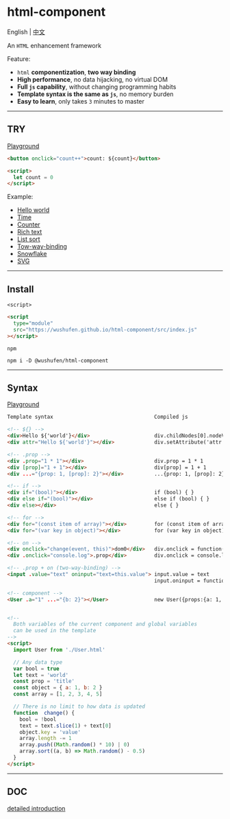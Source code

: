 # html-component

English | <a href="./README.zh-CN.md">中文</a>

An `HTML` enhancement framework

Feature:

- `html` **componentization**, **two way binding**
- **High performance**, no data hijacking, no virtual DOM
- **Full `js` capability**, without changing programming habits
- **Template syntax is the same as `js`**, no memory burden
- **Easy to learn**, only takes `3` minutes to master

---

## TRY

<a href="https://wushufen.github.io/html-component/editor.html?code=%3Cbutton+onclick%3D%22count%2B%2B%22%3E%0A++count%3A++%24%7Bcount%7D%0A%3C%2Fbutton%3E%0A%0A%3Cscript%3E%0A++let+count+%3D+0%0A%3C%2Fscript%3E%0A">Playground</a>

```html
<button onclick="count++">count: ${count}</button>

<script>
  let count = 0
</script>
```

Example:

- <a href="https://wushufen.github.io/html-component/editor.html?code=%3Ch1%3E%0A++Hello+%24%7B%27world%27%7D+%21%0A%3C%2Fh1%3E">Hello world</a>
- <a href="https://wushufen.github.io/html-component/editor.html?code=%3Ch1%3E%0A++%24%7Bdate.toLocaleString%28%29%7D%0A++%3Csmall%3E%24%7Bdate.getMilliseconds%28%29%7D%3C%2Fsmall%3E%0A%3C%2Fh1%3E%0A%0A%3Cscript%3E%0A++let+date+%3D+new+Date%0A%0A++setInterval%28%28%29%3D%3E%7B%0A++%09date+%3D+new+Date%0A++%7D%29%0A%3C%2Fscript%3E%0A">Time</a>
- <a href="https://wushufen.github.io/html-component/editor.html?code=%3Cbutton+onclick%3D%22count%2B%2B%22%3E%0A++count%3A++%24%7Bcount%7D%0A%3C%2Fbutton%3E%0A%0A%3Cscript%3E%0A++let+count+%3D+0%0A%3C%2Fscript%3E%0A">Counter</a>
- <a href="https://wushufen.github.io/html-component/editor.html?code=%3Ccode%3E%24%7Bhtml%7D%3C%2Fcode%3E%0A%0A%3Coutput+.innerHTML%3D%22html%22%3E%3C%2Foutput%3E%0A%0A%3Cscript%3E%0A++let+html+%3D+%27%3Cbutton%3Ebutton%3C%2Fbutton%3E%27%0A%3C%2Fscript%3E%0A%0A%3Cstyle%3E%0A++code+%7B%0A++++background%3A+%23000%3B%0A++++color%3A+%230ff%3B%0A++++padding%3A+.25em%3B%0A++++border-radius%3A+.25em%3B%0A++%7D%0A%3C%2Fstyle%3E">Rich text</a>
- <a href="https://wushufen.github.io/html-component/editor.html?code=%3Cbutton+onclick%3D%22add%28%29%22%3E%2B%3C%2Fbutton%3E%0A%3Cbutton+onclick%3D%22del%28%29%22%3E-%3C%2Fbutton%3E%0A%3Cbutton+onclick%3D%22list.sort%28%28a%2C+b%29+%3D%3E+a+-+b%29%22%3Esort%3C%2Fbutton%3E%0A%3Cbutton+.onclick%3D%22shuffle%22%3Eshuffle%3C%2Fbutton%3E%0A%0A%3Col%3E%0A++%3Cli+for%3D%22const+item+of+list%22+onclick%3D%22del%28item%29%22%3E%24%7Bitem%7D%3C%2Fli%3E%0A%3C%2Fol%3E%0A%0A%3Cscript%3E%0A++const+list+%3D+%5B1%2C+3%2C+5%2C+7%2C+9%2C+2%2C+4%2C+6%2C+8%2C+10%5D%0A%0A++function+add%28%29+%7B%0A++++list.splice%28random%28%29%2C+0%2C+Math.max%28...list%2C+0%29+%2B+1%29%0A++%7D%0A%0A++function+del%28item%29+%7B%0A++++list.splice%28item+%3F+list.indexOf%28item%29+%3A+random%28%29%2C+1%29%0A++%7D%0A%0A++function+shuffle%28%29+%7B%0A++++list.sort%28%28_%29+%3D%3E+Math.random%28%29+-+0.5%29%0A++%7D%0A%0A++function+random%28max+%3D+list.length%29+%7B%0A++++return+%28Math.random%28%29+*+max%29+%7C+0%0A++%7D%0A%3C%2Fscript%3E%0A%0A%3Cstyle%3E%0A++*+%7B%0A++++border-color%3A+%23ddd%3B%0A++++user-select%3A+none%3B%0A++++border-radius%3A+5px%3B%0A++%7D%0A%0A++button+%7B%0A++++min-width%3A+2em%3B%0A++++height%3A+2em%3B%0A++++border-radius%3A+9em%3B%0A++++border%3A+solid+1px+%23bbb%3B%0A++%7D%0A%0A++button%3Aactive+%7B%0A++++transform%3A+scale%280.9%29%3B%0A++%7D%0A%0A++ul%2C%0A++ol+%7B%0A++++max-width%3A+375px%3B%0A++++padding%3A+0+3ex%3B%0A++%7D%0A%0A++li+%7B%0A++++position%3A+relative%3B%0A++++margin-bottom%3A+-1px%3B%0A++++border%3A+solid+1px+%23bbb%3B%0A++++padding%3A+0.25em+0.5em%3B%0A++%7D%0A%3C%2Fstyle%3E%0A">List sort</a>
- <a href="https://wushufen.github.io/html-component/editor.html?code=%3Cscript%3E%0A++let+value+%3D+%27hello+world%27%0A++const+array+%3D+%5B1%2C+2%2C+3%5D%0A%3C%2Fscript%3E%0A%0A%3Cform%3E%0A++%3Cinput+.value%3D%22value%22+oninput%3D%22value%3Dthis.value%22+%2F%3E%0A%0A++%3Cinput%0A++++type%3D%22number%22%0A++++.value%3D%22Number%28value%29%7C%7C0%22%0A++++oninput%3D%22value%3DNumber%28this.value%29%7C%7C0%22%0A++%2F%3E%0A%0A++%3Cinput%0A++++type%3D%22range%22%0A++++max%3D%225%22%0A++++.value%3D%22value%22%0A++++oninput%3D%22value%3DNumber%28this.value%29%7C%7C0%22%0A++%2F%3E%0A%0A++%3Ctextarea+.value%3D%22value%22+oninput%3D%22value%3Dthis.value%22%3E%3C%2Ftextarea%3E%0A%0A++%3Cdiv%0A++++contenteditable%3D%22true%22%0A++++.innerText%3D%22value%7C%7C%27contenteditable%27%22%0A++++oninput%3D%22value%3Dthis.innerText%22%0A++%3E%3C%2Fdiv%3E%0A%0A++%3Cselect+oninput%3D%22value+%3D+this.value%22%3E%0A++++%3Coption%3E--%3C%2Foption%3E%0A++++%3Coption%0A++++++for%3D%22const+item+of+array%22%0A++++++.value%3D%22item%22%0A++++++.selected%3D%22this.value+%3D%3D+value%22%0A++++%3E%0A++++++%7Bitem%7D%0A++++%3C%2Foption%3E%0A++%3C%2Fselect%3E%0A%0A++%3Cfieldset%3E%0A++++%3Clabel%3E%0A++++++%3Cinput%0A++++++++type%3D%22radio%22%0A++++++++.value%3D%221+*+1%22%0A++++++++.checked%3D%22this.value+%3D%3D+value%22%0A++++++++onclick%3D%22value%3Dthis.value%22%0A++++++%2F%3E%0A++++++string%0A++++%3C%2Flabel%3E%0A++++%3Clabel%3E%0A++++++%3Cinput%0A++++++++type%3D%22radio%22%0A++++++++.yourprop%3D%22array%22%0A++++++++.checked%3D%22this.yourprop%3D%3D%3Dvalue%22%0A++++++++onclick%3D%22value%3Dthis.yourprop%22%0A++++++%2F%3E%0A++++++any%0A++++%3C%2Flabel%3E%0A++%3C%2Ffieldset%3E%0A%0A++%3Clabel%3E%0A++++%3Cinput+type%3D%22checkbox%22+.checked%3D%22value%22+onclick%3D%22value+%3D+%21value%22+%2F%3E%0A++++checkbox%0A++%3C%2Flabel%3E%0A%0A++%3Coutput%3E+%24%7BJSON.stringify%28value%29%7D+%3C%2Foutput%3E%0A%3C%2Fform%3E%0A%0A%3Cstyle%3E%0A++form+%3E+*+%7B%0A++++box-sizing%3A+border-box%3B%0A++++display%3A+block%3B%0A++++width%3A+300px%3B%0A++++padding%3A+0.25em+0.5em%3B%0A++++border%3A+1px+solid+%23bbb%3B%0A++++border-radius%3A+0.25em%3B%0A++++margin%3A+0.5em+auto%3B%0A++++font-size%3A+14px%3B%0A++%7D%0A%0A++output+%7B%0A++++background%3A+%23000%3B%0A++++color%3A+%230ff%3B%0A++++padding%3A+0.25em%3B%0A++++border%3A+0%3B%0A++++border-radius%3A+0.25em%3B%0A++%7D%0A%3C%2Fstyle%3E%0A">Tow-way-binding</a>
- <a href="https://wushufen.github.io/html-component/editor.html?url=./examples/snowflake.html">Snowflake</a>
- <a href="https://wushufen.github.io/html-component/editor.html?code=%3Csvg%3E%0A++%3Crect%0A++++for%3D%22%28item%2Ci%29+in+list%22%0A++++.style%3D%22%7B%0A++++++width%3A+10%2C%0A++++++height%3A+item.height%2C%0A++++++x%3A+i*40%2C%0A++++++y%3A+300+-+item.height%2C%0A++++%7D%22%0A++%2F%3E%0A%3C%2Fsvg%3E%0A%0A%3Cscript%3E%0A++var+list+%3D+Array%2850%29%0A++++.fill%28%29%0A++++.map%28%28e%2C+i%29+%3D%3E+%28this%5Bi%5D+%3D+%7B+height%3A+i+%7D%29%29%0A%0A++function+update%28%29+%7B%0A++++for+%28var+i+%3D+0%3B+i+%3C+list.length%3B+i%2B%2B%29+%7B%0A++++++list%5Bi%5D.height+%3D+Math.random%28%29+*+%28250+-+10%29+%2B+10%0A++++%7D%0A++%7D%0A%0A++setInterval%28update%2C+1000%29%0A%3C%2Fscript%3E%0A%0A%3Cstyle%3E%0A++svg+%7B%0A++++overflow%3A+visible%3B%0A++%7D%0A++rect+%7B%0A++++fill%3A+rgba%280%2C+125%2C+255%2C+0.5%29%3B%0A++++transition%3A+1s%3B%0A++%7D%0A%3C%2Fstyle%3E%0A">SVG</a>

---

## Install

`<script>`

```html
<script
  type="module"
  src="https://wushufen.github.io/html-component/src/index.js"
></script>
```

`npm`

```
npm i -D @wushufen/html-component
```

---

## Syntax

<a href="https://wushufen.github.io/html-component/editor.html?code=%3C%21--+%24%7B+%7D+--%3E%0A%3Cdiv%3Etext%3A+Hello+%24%7Btext%7D%3C%2Fdiv%3E%0A%3Cdiv+attr%3D%22Hello+%24%7B%27world%27%7D%22%3Ediv.setAttribute%3C%2Fdiv%3E%0A%0A%3C%21--+.prop+--%3E%0A%3Cdiv+.prop%3D%221+*+1%22%3Ediv.prop%3C%2Fdiv%3E%0A%3Cdiv+%5Bprop%5D%3D%221+%2B+1%22%3Ediv%5Bprop%5D%3C%2Fdiv%3E%0A%3Cdiv+...%3D%22%7Bprop%3A+1%2C+%5Bprop%5D%3A+2%7D%22%3E...%7B+%3Cspan%3Eobj%3C%2Fspan%3E+%7D%3C%2Fdiv%3E%0A%0A%3C%21--+if+--%3E%0A%3Cdiv+if%3D%22%28array%5B0%5D+%25+2%29%22%3Eif%3C%2Fdiv%3E%0A%3Cdiv+else+if%3D%22%28array%5B1%5D+%25+2%29%22%3Eelse+if%3C%2Fdiv%3E%0A%3Cdiv+else%3Eelse%3C%2Fdiv%3E%0A%0A%3C%21--+for+--%3E%0A%3Col%3E%0A++%3Cli+for%3D%22%28const+item+of+array%29%22%3Efor...of%3A+%24%7Bitem%7D%3C%2Fli%3E%0A%3C%2Fol%3E%0A%3Cul%3E%0A++%3Cli+for%3D%22%28var+key+in+object%29%22%3Efor...in%3A+%24%7Bkey%7D%3A+%24%7Bobject%5Bkey%5D%7D%3C%2Fli%3E%0A%3C%2Ful%3E%0A%0A%3C%21--+on+--%3E%0A%3Cbutton+onclick%3D%22change%28event%29%22%3Edom0%3A+onclick%3C%2Fbutton%3E%0A%3Cbutton+.onclick%3D%22change%22%3E.prop%3A+.onclick%3C%2Fbutton%3E%0A%0A%3C%21--+.prop+%2B+on+--%3E%0A%3Cinput+.value%3D%22text%22+oninput%3D%22text%3Dthis.value%22+%2F%3E%0A%0A%3C%21--+script+--%3E%0A%3Cscript%3E%0A++let+text+%3D+%27world%27%0A++const+prop+%3D+%27title%27%0A++const+object+%3D+%7B+a%3A+1%2C+b%3A+2+%7D%0A++const+array+%3D+%5B1%2C+2%2C+3%2C+4%2C+5%5D%0A%0A++function+change%28%29+%7B%0A++++text+%3D+text.slice%281%29+%2B+text%5B0%5D%0A++++object.key+%3D+%27value%27%0A++++array.length+-%3D+1%0A++++array.push%28%28Math.random%28%29+*+10%29+%7C+0%29%0A++++array.sort%28%28a%2C+b%29+%3D%3E+Math.random%28%29+-+0.5%29%0A++%7D%0A%3C%2Fscript%3E%0A">Playground</a>

<!-- prettier-ignore -->
```html
Template syntax                                 Compiled js

<!-- ${} -->
<div>Hello ${'world'}</div>                     div.childNodes[0].nodeValue = `Hello ${'world'}`
<div attr="Hello ${'world'}"></div>             div.setAttribute('attr', `Hello ${'world'}`)

<!-- .prop -->
<div .prop="1 * 1"></div>                       div.prop = 1 * 1
<div [prop]="1 + 1"></div>                      div[prop] = 1 + 1
<div ...="{prop: 1, [prop]: 2}"></div>          ...{prop: 1, [prop]: 2}

<!-- if -->
<div if="(bool)"></div>                         if (bool) { }
<div else if="(bool)"></div>                    else if (bool) { }
<div else></div>                                else { }

<!-- for -->
<div for="(const item of array)"></div>         for (const item of array) { }
<div for="(var key in object)"></div>           for (var key in object) { }

<!-- on -->
<div onclick="change(event, this)">dom0</div>   div.onclick = function(event){ change(event, this) }
<div .onclick="console.log">.prop</div>         div.onclick = console.log

<!-- .prop + on (two-way-binding) -->
<input .value="text" oninput="text=this.value"> input.value = text
                                                input.oninput = function(event){ text=this.value }

<!-- component -->
<User .a="1" ...="{b: 2}"></User>               new User({props:{a: 1, ...{b: 2}}})


<!--
  Both variables of the current component and global variables
  can be used in the template
-->
<script>
  import User from './User.html'

  // Any data type
  var bool = true
  let text = 'world'
  const prop = 'title'
  const object = { a: 1, b: 2 }
  const array = [1, 2, 3, 4, 5]

  // There is no limit to how data is updated
  function  change() {
    bool = !bool
    text = text.slice(1) + text[0]
    object.key = 'value'
    array.length -= 1
    array.push((Math.random() * 10) | 0)
    array.sort((a, b) => Math.random() - 0.5)
  }
</script>
```

---

## DOC

<a href="./DOC.md">detailed introduction</a>
